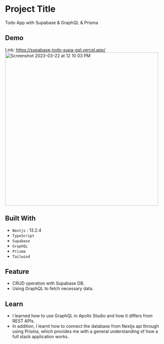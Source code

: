 # Project Title

Todo App with Supabase & GraphQL & Prisma

## Demo

Link: https://supabase-todo-supa-gql.vercel.app/
<img width="500" alt="Screenshot 2023-03-22 at 12 10 03 PM" src="https://user-images.githubusercontent.com/110567844/227012193-a4216c07-c842-4b43-bdd3-e3c126e54dd5.png">

## Built With

- `Nextjs` : 13.2.4
- `TypeScript`
- `Supabase`
- `GraphQL`
- `Prisma`
- `Tailwind`

## Feature

- CRUD operation with Supabase DB.
- Using GraphQL to fetch necessary data.

## Learn

- I learned how to use GraphQL in Apollo Studio and how it differs from REST APIs.
- In addition, I learnt how to connect the database from Nextjs api through using Prisma, which provides me with a general understanding of how a full stack application works.

